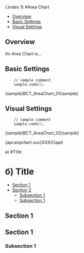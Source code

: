 {:index 1}
#Area Chart

* [Overview](#overview)
* [Basic Settings](#basic_settings)
* [Visual Settings](#visual_settings)

## Overview

An Area Chart is...

## Basic Settings

```
    // sample comment
    sample.code();
```

{sample}BCT\_AreaChart\_01{sample}

## Visual Settings

```
    // sample comment
    sample.code();
```

{sample}BCT\_AreaChart\_02{sample}


{api:anychart.xxx}XXX(){api} 


а)
#Title

б)
Title
=====

* [Section 1](#section_1)
* [Section 2](#section_2)
  * [Subsection 1](#subsection_1)
  * [Subsection 1](#subsection_1)

## Section 1

<a name='section\_1'></a>
## Section 1

### Subsection 1